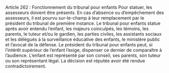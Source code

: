 Article 262 : Fonctionnement du tribunal pour enfants
Pour statuer, les assesseurs doivent être présents. En cas d’absence ou d’empêchement des assesseurs, il est pourvu sur-le-champ à leur remplacement par le président du tribunal de première instance.
Le tribunal pour enfants statue après avoir entendu l’enfant, les majeurs coinculpés, les témoins, les parents, le tuteur et/ou le gardien, les parties civiles, les assistants sociaux et les délégués à la surveillance éducative des enfants, le ministère public et l’avocat de la défense.
Le président du tribunal pour enfants peut, si l’intérêt supérieur de l’enfant l’exige, dispenser ce dernier de comparaître à l’audience.
L’enfant est représenté par son conseil, ses parents, son tuteur ou son représentant légal. La décision est réputée avoir été rendue contradictoirement.